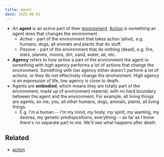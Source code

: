 ```yaml
---
title: Agent
date: 2025-06-03
---
```

- An **agent** is an active part of their [environment](/environment). [Action](/action) is something an agent does that changes the environment.
	- *Active* - part of the environment that takes action (alive), e.g. humans, dogs, all animals and plants that do stuff.
	- *Passive* - part of the environment that do nothing (dead), e.g. fire, stars, planets, moons, dirt, sand, water, air, etc.
- **Agency** refers to how *active* a part of the environment the agent is: something with *high* agency performs a lot of actions that change the environment. Something with *low* agency either doesn't perform a lot of actions, or they do not effectively change the environment. High agency is an expression of life, low agency is close to death.
- Agents are **embodied**, which means they are totally part of the environment, made up of environment material, with no hard boundary between the agent and the environment. For example, all living things are agents, so me, you, all other humans, dogs, animals, plants, all living things.
	- E.g. I'm a human -- I'm my mind, my body, my spirit, my wanting, my desires, my genetic predispositions, everything -- as far as I know there's no separate part to me. We'll see what happens after death.

## Related
- [action](/action)